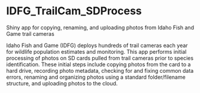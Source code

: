 # IDFG_TrailCam_SDProcess

Shiny app for copying, renaming, and uploading photos from Idaho Fish and Game trail cameras

Idaho Fish and Game (IDFG) deploys hundreds of trail cameras each year for wildlife population estimates and monitoring. This app performs initial processing of photos on SD cards pulled from trail cameras prior to species identification. These initial steps include copying photos from the card to a hard drive, recording photo metadata, checking for and fixing common data errors, renaming and organizing photos using a standard folder/filename structure, and uploading photos to the cloud.

